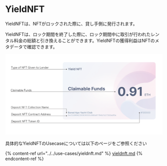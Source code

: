 # YieldNFT

YieldNFTは、NFTがロックされた際に、貸し手側に発行されます。

YieldNFTは、ロック期間を終了した際に、ロック期間中に取引が行われたレンタル料金の総額と引き換えることができます。YieldNFTの獲得利益はNFTのメタデータで確認できます。

![YieldNFTについて](../../.gitbook/assets/NFTの説明図-02.png)

具体的なYieldNFTのUsecaseについては以下のページをご参照ください

{% content-ref url="../../use-cases/yieldnft.md" %}
[yieldnft.md](../../use-cases/yieldnft.md)
{% endcontent-ref %}

